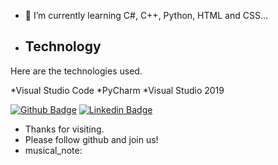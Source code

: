 


- 🌱 I’m currently learning C#, C++, Python, HTML and CSS...

- ## Technology 
 
Here are the technologies used.

*Visual Studio Code
*PyCharm
*Visual Studio 2019



[![Github Badge](https://img.shields.io/badge/-Github-000?style=flat-square&logo=Github&logoColor=white&link=https://github.com/LucasTadela)](https://github.com/LucasTadela)
[![Linkedin Badge](https://img.shields.io/badge/-LinkedIn-blue?style=flat-square&logo=Linkedin&logoColor=white&link=https://www.linkedin.com/in/lucas-alves-991559221/)](https://www.linkedin.com/in/lucas-alves-991559221/)




- Thanks for visiting.
- Please follow github and join us!
- musical_note:
